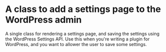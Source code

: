 # A class to add a settings page to the WordPress admin

A single class for rendering a settings page, and saving the settings using the WordPress Settings API. Use this when you're writing a plugin for WordPress, and you want to allower the user to save some settings.
